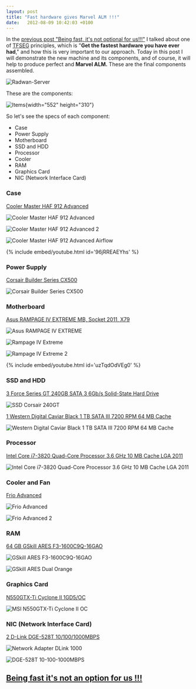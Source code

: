 ```yaml
---
layout: post
title: "Fast hardware gives Marvel ALM !!!"
date:   2012-08-09 10:42:03 +0100
---
```


In the [previous post "Being fast, it's not optional for us!!!"](https://mohamedradwan-devops.github.io/posts/being-fast-its-not-an-option-for-us/ "Get the fastest hardware you have ever had") I talked about one of [TFSEG](https://sites.google.com/site/tfsegyptusergroup/ "TFSEG") principles, which is "**Get the fastest hardware you have ever had**," and how this is very important to our approach. Today in this post I will demonstrate the new machine and its components, and of course, it will help to produce perfect and **Marvel ALM.** These are the final components assembled.

![Radwan-Server](/assets/img/2012/08/radwan-server-jpg.jpg)

These are the components:

![Items](/assets/img/2012/08/items-3.jpg){width="552" height="310"}

So let's see the specs of each component:

- Case
- Power Supply
- Motherboard
- SSD and HDD
- Processor
- Cooler
- RAM
- Graphics Card
- NIC (Network Interface Card)

### Case

[Cooler Master HAF 912 Advanced](http://www.coolermaster.com/product.php?product_id=6679 "Cooler Master HAF 912 Advanced")

![Cooler Master HAF 912 Advanced](/assets/img/2012/08/cooler-master-haf-912-advanced.jpg)

![Cooler Master HAF 912 Advanced 2](/assets/img/2012/08/cooler-master-haf-912-advanced-2.jpg)

![Cooler Master HAF 912 Advanced Airflow](/assets/img/2012/08/cooler-master-haf-912-advanced-airflow.jpg)

{% include embed/youtube.html id='96jRREAEYhs' %}

### Power Supply

[Corsair Builder Series CX500](http://www.corsair.com/power-supply-units/cx-series-psu/builder-series-cx500-v2-80plus-certified-power-supply.html/ "Corsair Builder Series CX500")

![Corsair Builder Series CX500](/assets/img/2012/08/corsair-builder-series-cx500.jpg)

### Motherboard

[Asus RAMPAGE IV EXTREME MB, Socket 2011, X79](http://www.asus.com/Motherboards/Intel_Socket_2011/Rampage_IV_Extreme/ "Asus RAMPAGE IV EXTREME MB, Socket 2011, X79")

![Asus RAMPAGE IV EXTREME](/assets/img/2012/08/asus_rampage_iv_extreme.jpg)

![Rampage IV Extreme](/assets/img/2012/08/rampage-iv-extreme.jpg)

![Rampage IV Extreme 2](/assets/img/2012/08/rampage-iv-extreme-2.jpg)

{% include embed/youtube.html id='uzTqdOdVEg0' %}

### SSD and HDD

[3 Force Series GT 240GB SATA 3 6Gb/s Solid-State Hard Drive](http://www.corsair.com/ssd/force-series-gt-ssd/force-series-gt-240gb-sata-3-6gbps-solid-state-hard-drive.html/ "Force Series GT 240GB SATA 3 6Gb/s Solid-State Hard Drive")

![SSD Corsair 240GT](/assets/img/2012/08/ssd-corsair240gt.jpg)

[1 Western Digital Caviar Black 1 TB SATA III 7200 RPM 64 MB Cache](http://www.amazon.com/Western-Digital-Caviar-Internal-Desktop/dp/B0036Q7MV0/ref=dp_ob_title_ce "Western Digital Caviar Black 1 TB SATA III 7200 RPM 64 MB Cache")

![Western Digital Caviar Black 1 TB SATA III 7200 RPM 64 MB Cache](/assets/img/2012/08/western-digital-caviar-black-1-tb-sata-iii-7200-rpm-64-mb-cache.jpg)

### Processor

[Intel Core i7-3820 Quad-Core Processor 3.6 GHz 10 MB Cache LGA 2011](http://ark.intel.com/products/63698/Intel-Core-i7-3820-Processor-(10M-Cache-up-to-3_80-GHz) "Intel Core i7-3820 Quad-Core Processor 3.6 GHz 10 MB Cache LGA 2011")

![Intel Core i7-3820 Quad-Core Processor 3.6 GHz 10 MB Cache LGA 2011](/assets/img/2012/08/intel-core-i7-3820-quad-core-processor-3-6-ghz-10-mb-cache-lga-2011.jpg)

### Cooler and Fan

[Frio Advanced](http://www.thermaltake.com/products-model.aspx?id=C_00001822 "Frio Advanced")

![Frio Advanced](/assets/img/2012/08/frio-advanced.jpg)

![Frio Advanced 2](/assets/img/2012/08/frio-advanced-21.jpg)

### RAM

[64 GB GSkill ARES F3-1600C9Q-16GAO](http://www.gskill.com/products.php?index=475 "GSkill ARES F3-1600C9Q-16GAO")

![GSkill ARES F3-1600C9Q-16GAO](/assets/img/2012/08/gskill-ares-f3-1600c9q-16gao.jpg)

![GSkill ARES Dual Orange](/assets/img/2012/08/gskill-ares-dual-orange_14693.jpg)

### Graphics Card

[N550GTX-Ti Cyclone II 1GD5/OC](http://www.msi.com/product/vga/N550GTX-Ti-Cyclone-II-1GD5-OC.html "N550GTX-Ti Cyclone II 1GD5/OC")

![MSI N550GTX-Ti Cyclone II OC](/assets/img/2012/08/msi-n550gtx-ti-cyclone-ii-oc.jpg)

### NIC (Network Interface Card)

[2 D-Link DGE-528T 10/100/1000MBPS](http://www.dlink.com.au/products/?pid=844 "D-Link DGE-528T 10/100/1000MBPS")

![Network Adapter DLink 1000](/assets/img/2012/08/networkadapter_dlink1000.jpg)

![DGE-528T 10-100-1000MBPS](/assets/img/2012/08/dge-528t-10-100-1000mbps.jpg)

## [Being fast it's not an option for us !!!](https://mohamedradwan-devops.github.io/2012/08/09/being-fast-its-not-an-option-for-us/ "Being fast it's not an option in our approach!!!")
